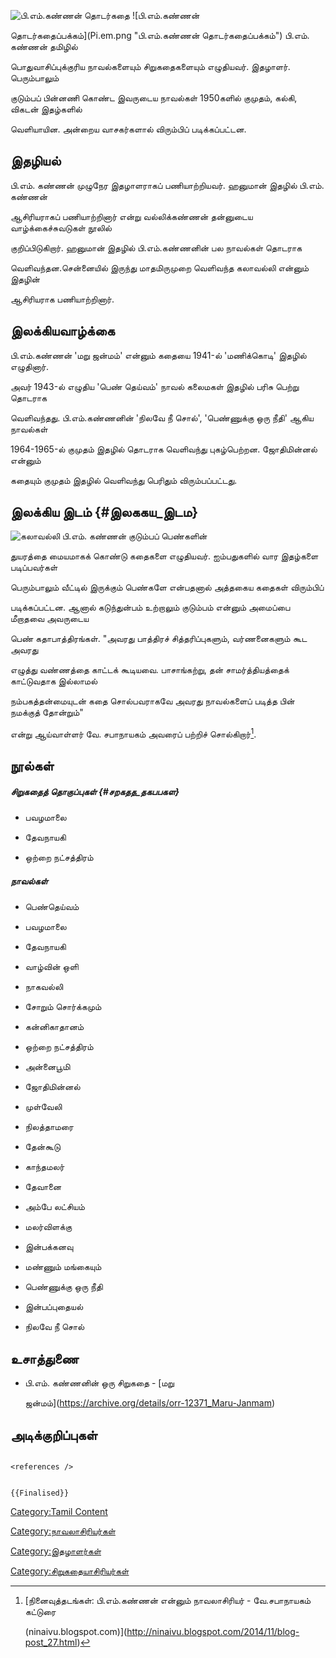 ![பி.எம்.கண்ணன் தொடர்கதை](Jothiminnal.jpg "பி.எம்.கண்ணன் தொடர்கதை") ![பி.எம்.கண்ணன்
தொடர்கதைப்பக்கம்](Pi.em.png "பி.எம்.கண்ணன் தொடர்கதைப்பக்கம்") பி.எம். கண்ணன் தமிழில்
பொதுவாசிப்புக்குரிய நாவல்களையும் சிறுகதைகளையும் எழுதியவர். இதழாளர். பெரும்பாலும்
குடும்பப் பின்னணி கொண்ட இவருடைய நாவல்கள் 1950களில் குமுதம், கல்கி, விகடன் இதழ்களில்
வெளியாயின. அன்றைய வாசகர்களால் விரும்பிப் படிக்கப்பட்டன.

## இதழியல்

பி.எம். கண்ணன் முழுநேர இதழாளராகப் பணியாற்றியவர். ஹனுமான் இதழில் பி.எம். கண்ணன்
ஆசிரியராகப் பணியாற்றினார் என்று வல்லிக்கண்ணன் தன்னுடைய வாழ்க்கைச்சுவடுகள் நூலில்
குறிப்பிடுகிறார். ஹனுமான் இதழில் பி.எம்.கண்ணனின் பல நாவல்கள் தொடராக
வெளிவந்தன.சென்னையில் இருந்து மாதமிருமுறை வெளிவந்த கலாவல்லி என்னும் இதழின்
ஆசிரியராக பணியாற்றினார்.

## இலக்கியவாழ்க்கை

பி.எம்.கண்ணன் \'மறு ஜன்மம்' என்னும் கதையை 1941-ல் \'மணிக்கொடி' இதழில் எழுதினார்.
அவர் 1943-ல் எழுதிய \'பெண் தெய்வம்' நாவல் கலைமகள் இதழில் பரிசு பெற்று தொடராக
வெளிவந்தது. பி.எம்.கண்ணனின் 'நிலவே நீ சொல்', \'பெண்ணுக்கு ஒரு நீதி' ஆகிய நாவல்கள்
1964-1965-ல் குமுதம் இதழில் தொடராக வெளிவந்து புகழ்பெற்றன. ஜோதிமின்னல் என்னும்
கதையும் குமுதம் இதழில் வெளிவந்து பெரிதும் விரும்பப்பட்டது.

## இலக்கிய இடம் {#இலககய_இடம}

![கலாவல்லி](Pi.em.kannan.jpg "கலாவல்லி") பி.எம். கண்ணன் குடும்பப் பெண்களின்
துயரத்தை மையமாகக் கொண்டு கதைகளை எழுதியவர். ஐம்பதுகளில் வார இதழ்களை படிப்பவர்கள்
பெரும்பாலும் வீட்டில் இருக்கும் பெண்களே என்பதனால் அத்தகைய கதைகள் விரும்பிப்
படிக்கப்பட்டன. ஆனால் கடுந்துன்பம் உற்றாலும் குடும்பம் என்னும் அமைப்பை மீறாதவை அவருடைய
பெண் கதாபாத்திரங்கள். \"அவரது பாத்திரச் சித்தரிப்புகளும், வர்ணனைகளும் கூட அவரது
எழுத்து வண்ணத்தை காட்டக் கூடியவை. பாசாங்கற்று, தன் சாமர்த்தியத்தைக் காட்டுவதாக இல்லாமல்
நம்பகத்தன்மையுடன் கதை சொல்பவராகவே அவரது நாவல்களைப் படித்த பின் நமக்குத் தோன்றும்\"
என்று ஆய்வாள்ளர் வே. சபாநாயகம் அவரைப் பற்றிச் சொல்கிறார்[^1].

## நூல்கள்

##### சிறுகதைத் தொகுப்புகள் {#சறகதத_தகபபகள}

-   பவழமாலை
-   தேவநாயகி
-   ஒற்றை நட்சத்திரம்

##### நாவல்கள்

-   பெண்தெய்வம்
-   பவழமாலை
-   தேவநாயகி
-   வாழ்வின் ஒளி
-   நாகவல்லி
-   சோறும் சொர்க்கமும்
-   கன்னிகாதானம்
-   ஒற்றை நட்சத்திரம்
-   அன்னைபூமி
-   ஜோதிமின்னல்
-   முள்வேலி
-   நிலத்தாமரை
-   தேன்கூடு
-   காந்தமலர்
-   தேவானை
-   அம்பே லட்சியம்
-   மலர்விளக்கு
-   இன்பக்கனவு
-   மண்ணும் மங்கையும்
-   பெண்ணுக்கு ஒரு நீதி
-   இன்பப்புதையல்
-   நிலவே நீ சொல்

## உசாத்துணை

-   பி.எம். கண்ணனின் ஒரு சிறுகதை - [மறு
    ஜன்மம்](https://archive.org/details/orr-12371_Maru-Janmam)

## அடிக்குறிப்புகள்

```{=html}
<references />
```
```{=mediawiki}
{{Finalised}}
```
[Category:Tamil Content](Category:Tamil_Content "wikilink")
[Category:நாவலாசிரியர்கள்](Category:நாவலாசிரியர்கள் "wikilink")
[Category:இதழாளர்கள்](Category:இதழாளர்கள் "wikilink")
[Category:சிறுகதையாசிரியர்கள்](Category:சிறுகதையாசிரியர்கள் "wikilink")

[^1]: [நினைவுத்தடங்கள்: பி.எம்.கண்ணன் என்னும் நாவலாசிரியர் - வே.சபாநாயகம் கட்டுரை
    (ninaivu.blogspot.com)](http://ninaivu.blogspot.com/2014/11/blog-post_27.html)
